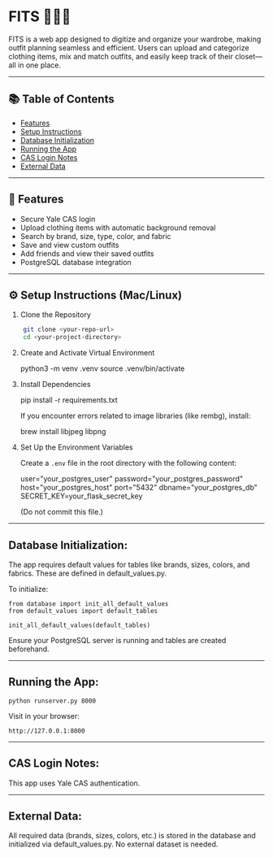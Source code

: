 # FITS 👕🧥👗  

FITS is a web app designed to digitize and organize your wardrobe, making outfit planning seamless and efficient. Users can upload and categorize clothing items, mix and match outfits, and easily keep track of their closet—all in one place.

---

## 📚 Table of Contents

- [Features](#-features)
- [Setup Instructions](#️-setup-instructions-maclinux)
- [Database Initialization](#database-initialization)
- [Running the App](#running-the-app)
- [CAS Login Notes](#cas-login-notes)
- [External Data](#external-data)

---

## 🧰 Features

- Secure Yale CAS login
- Upload clothing items with automatic background removal
- Search by brand, size, type, color, and fabric
- Save and view custom outfits
- Add friends and view their saved outfits
- PostgreSQL database integration

---

## ⚙️ Setup Instructions (Mac/Linux)

1. Clone the Repository
```bash
    git clone <your-repo-url>
    cd <your-project-directory>
```
2. Create and Activate Virtual Environment

    python3 -m venv .venv
    source .venv/bin/activate

3. Install Dependencies

    pip install -r requirements.txt

    If you encounter errors related to image libraries (like rembg), install:

    brew install libjpeg libpng

4. Set Up the Environment Variables

    Create a `.env` file in the root directory with the following content:

    user="your_postgres_user"
    password="your_postgres_password"
    host="your_postgres_host"
    port="5432"
    dbname="your_postgres_db"
    SECRET_KEY=your_flask_secret_key

    (Do not commit this file.)

---

## Database Initialization:

The app requires default values for tables like brands, sizes, colors, and fabrics. These are defined in default_values.py.

To initialize:

    from database import init_all_default_values
    from default_values import default_tables

    init_all_default_values(default_tables)

Ensure your PostgreSQL server is running and tables are created beforehand.

---

## Running the App:

    python runserver.py 8000

Visit in your browser:

    http://127.0.0.1:8000

---

## CAS Login Notes:

This app uses Yale CAS authentication.

---

## External Data:

All required data (brands, sizes, colors, etc.) is stored in the database and initialized via default_values.py. No external dataset is needed.
